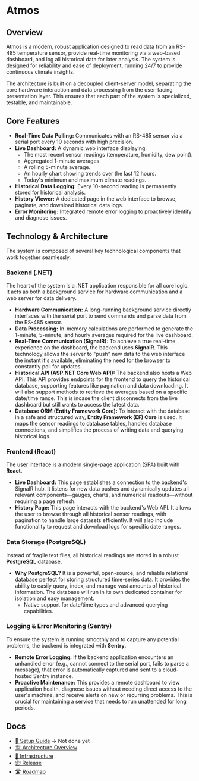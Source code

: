 # Atmos

## Overview

Atmos is a modern, robust application designed to read data from an RS-485 temperature sensor, provide real-time monitoring via a web-based dashboard, and log all historical data for later analysis. The system is designed for reliability and ease of deployment, running 24/7 to provide continuous climate insights.

The architecture is built on a decoupled client-server model, separating the core hardware interaction and data processing from the user-facing presentation layer. This ensures that each part of the system is specialized, testable, and maintainable.

## Core Features

*   **Real-Time Data Polling:** Communicates with an RS-485 sensor via a serial port every 10 seconds with high precision.
*   **Live Dashboard:** A dynamic web interface displaying:
    *   The most recent sensor readings (temperature, humidity, dew point).
    *   Aggregated 1-minute averages.
    *   A rolling 5-minute average.
    *   An hourly chart showing trends over the last 12 hours.
    *   Today's minimum and maximum climate readings.
*   **Historical Data Logging:** Every 10-second reading is permanently stored for historical analysis.
*   **History Viewer:** A dedicated page in the web interface to browse, paginate, and download historical data logs.
*   **Error Monitoring:** Integrated remote error logging to proactively identify and diagnose issues.

## Technology & Architecture

The system is composed of several key technological components that work together seamlessly.

### Backend (.NET)

The heart of the system is a .NET application responsible for all core logic. It acts as both a background service for hardware communication and a web server for data delivery.

*   **Hardware Communication:** A long-running background service directly interfaces with the serial port to send commands and parse data from the RS-485 sensor.
*   **Data Processing:** In-memory calculations are performed to generate the 1-minute, 5-minute, and hourly averages required for the live dashboard.
*   **Real-Time Communication (SignalR):** To achieve a true real-time experience on the dashboard, the backend uses **SignalR**. This technology allows the server to "push" new data to the web interface the instant it's available, eliminating the need for the browser to constantly poll for updates.
*   **Historical API (ASP.NET Core Web API):** The backend also hosts a Web API. This API provides endpoints for the frontend to query the historical database, supporting features like pagination and data downloading. It will also support methods to retrieve the averages based on a specific date/time range. This is incase the client disconnects from the live dashboard but still wants to access the latest data.
*   **Database ORM (Entity Framework Core):** To interact with the database in a safe and structured way, **Entity Framework (EF) Core** is used. It maps the sensor readings to database tables, handles database connections, and simplifies the process of writing data and querying historical logs.

### Frontend (React)

The user interface is a modern single-page application (SPA) built with **React**.

*   **Live Dashboard:** This page establishes a connection to the backend's SignalR hub. It listens for new data pushes and dynamically updates all relevant components—gauges, charts, and numerical readouts—without requiring a page refresh.
*   **History Page:** This page interacts with the backend's Web API. It allows the user to browse through all historical sensor readings, with pagination to handle large datasets efficiently. It will also include functionality to request and download logs for specific date ranges.

### Data Storage (PostgreSQL)

Instead of fragile text files, all historical readings are stored in a robust **PostgreSQL** database.

*   **Why PostgreSQL?** It is a powerful, open-source, and reliable relational database perfect for storing structured time-series data. It provides the ability to easily query, index, and manage vast amounts of historical information. The database will run in its own dedicated container for isolation and easy management.
    * Native support for date/time types and advanced querying capabilities.

### Logging & Error Monitoring (Sentry)

To ensure the system is running smoothly and to capture any potential problems, the backend is integrated with **Sentry**.

*   **Remote Error Logging:** If the backend application encounters an unhandled error (e.g., cannot connect to the serial port, fails to parse a message), that error is automatically captured and sent to a cloud-hosted Sentry instance.
*   **Proactive Maintenance:** This provides a remote dashboard to view application health, diagnose issues without needing direct access to the user's machine, and receive alerts on new or recurring problems. This is crucial for maintaining a service that needs to run unattended for long periods.

## Docs

- [🧰 Setup Guide]() → Not done yet
- [🏗️ Architecture Overview](docs/architecture.md)
- [🧱 Infrastructure](docs/infrastructure.md)
- [📦 Release](docs/release.md)
- [🛣️ Roadmap](docs/roadmap.md)